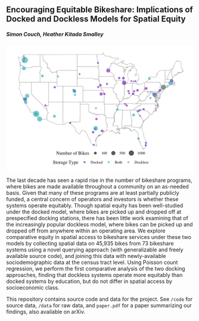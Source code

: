
## Encouraging Equitable Bikeshare: Implications of Docked and Dockless Models for Spatial Equity

##### *Simon Couch, Heather Kitada Smalley*

![](data/us_bikes.png)

The last decade has seen a rapid rise in the number of bikeshare
programs, where bikes are made available throughout a community on an
as-needed basis. Given that many of these programs are at least
partially publicly funded, a central concern of operators and investors
is whether these systems operate equitably. Though spatial equity has
been well-studied under the docked model, where bikes are picked up and
dropped off at prespecified docking stations, there has been little work
examining that of the increasingly popular dockless model, where bikes
can be picked up and dropped off from anywhere within an operating area.
We explore comparative equity in spatial access to bikeshare services
under these two models by collecting spatial data on 45,935 bikes from
73 bikeshare systems using a novel querying approach (with generalizable
and freely available source code), and joining this data with
newly-available sociodemographic data at the census tract level. Using
Poisson count regression, we perform the first comparative analysis of
the two docking approaches, finding that dockless systems operate more
equitably than docked systems by education, but do not differ in spatial
access by socioeconomic class.

This repository contains source code and data for the project. See
`/code` for source data, `/data` for raw data, and `paper.pdf` for a
paper summarizing our findings, also available on arXiv.
